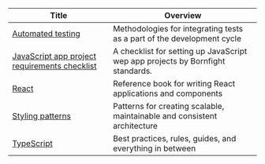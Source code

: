 <!-- prettier-ignore-start -->
<!-- start_toc -->
| Title | Overview |
|---|---|
| [Automated testing](/playbooks/javascript/automated-testing.md#readme) | Methodologies for integrating tests as a part of the development cycle |
| [JavaScript app project requirements checklist](/playbooks/javascript/javascript-app-project-requirements-checklist.md#readme) | A checklist for setting up JavaScript wep app projects by Bornfight standards. |
| [React](/playbooks/javascript/react.md#readme) | Reference book for writing React applications and components |
| [Styling patterns](/playbooks/javascript/styling-patterns.md#readme) | Patterns for creating scalable, maintainable and consistent architecture |
| [TypeScript](/playbooks/javascript/typescript.md#readme) | Best practices, rules, guides, and everything in between |
<!-- end_toc -->
<!-- prettier-ignore-end -->

